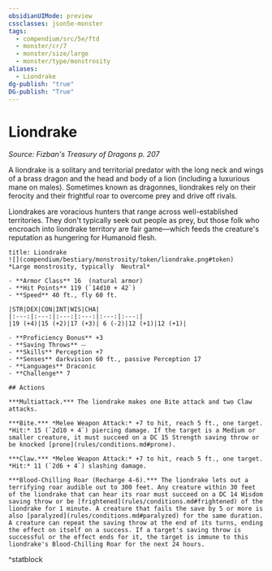 ```yaml
---
obsidianUIMode: preview
cssclasses: json5e-monster
tags:
  - compendium/src/5e/ftd
  - monster/cr/7
  - monster/size/large
  - monster/type/monstrosity
aliases:
  - Liondrake
dg-publish: "true"
DG-publish: "True"
---
```

# Liondrake
*Source: Fizban's Treasury of Dragons p. 207*  

A liondrake is a solitary and territorial predator with the long neck and wings of a brass dragon and the head and body of a lion (including a luxurious mane on males). Sometimes known as dragonnes, liondrakes rely on their ferocity and their frightful roar to overcome prey and drive off rivals.

Liondrakes are voracious hunters that range across well-established territories. They don't typically seek out people as prey, but those folk who encroach into liondrake territory are fair game—which feeds the creature's reputation as hungering for Humanoid flesh.

```ad-statblock
title: Liondrake
![](compendium/bestiary/monstrosity/token/liondrake.png#token)
*Large monstrosity, typically  Neutral*

- **Armor Class** 16  (natural armor)
- **Hit Points** 119 (`14d10 + 42`)
- **Speed** 40 ft., fly 60 ft.

|STR|DEX|CON|INT|WIS|CHA|
|:---:|:---:|:---:|:---:|:---:|:---:|
|19 (+4)|15 (+2)|17 (+3)| 6 (-2)|12 (+1)|12 (+1)|

- **Proficiency Bonus** +3
- **Saving Throws** ⏤
- **Skills** Perception +7
- **Senses** darkvision 60 ft., passive Perception 17
- **Languages** Draconic
- **Challenge** 7

## Actions

***Multiattack.*** The liondrake makes one Bite attack and two Claw attacks.

***Bite.*** *Melee Weapon Attack:* +7 to hit, reach 5 ft., one target. *Hit:* 15 (`2d10 + 4`) piercing damage. If the target is a Medium or smaller creature, it must succeed on a DC 15 Strength saving throw or be knocked [prone](rules/conditions.md#prone).

***Claw.*** *Melee Weapon Attack:* +7 to hit, reach 5 ft., one target. *Hit:* 11 (`2d6 + 4`) slashing damage.

***Blood-Chilling Roar (Recharge 4-6).*** The liondrake lets out a terrifying roar audible out to 300 feet. Any creature within 30 feet of the liondrake that can hear its roar must succeed on a DC 14 Wisdom saving throw or be [frightened](rules/conditions.md#frightened) of the liondrake for 1 minute. A creature that fails the save by 5 or more is also [paralyzed](rules/conditions.md#paralyzed) for the same duration. A creature can repeat the saving throw at the end of its turns, ending the effect on itself on a success. If a target's saving throw is successful or the effect ends for it, the target is immune to this liondrake's Blood-Chilling Roar for the next 24 hours.
```
^statblock
